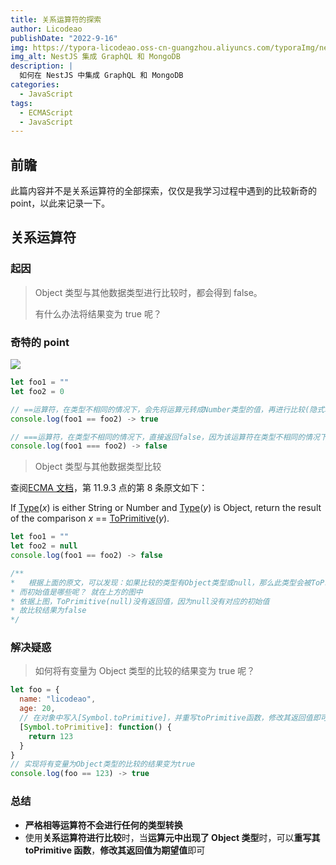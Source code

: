 ```yaml
---
title: 关系运算符的探索
author: Licodeao
publishDate: "2022-9-16"
img: https://typora-licodeao.oss-cn-guangzhou.aliyuncs.com/typoraImg/nestjs-graphql-mongodb.webp
img_alt: NestJS 集成 GraphQL 和 MongoDB
description: |
  如何在 NestJS 中集成 GraphQL 和 MongoDB
categories:
  - JavaScript
tags:
  - ECMAScript
  - JavaScript
---
```


## 前瞻

此篇内容并不是关系运算符的全部探索，仅仅是我学习过程中遇到的比较新奇的 point，以此来记录一下。

## 关系运算符

### 起因

> Object 类型与其他数据类型进行比较时，都会得到 false。
>
> 有什么办法将结果变为 true 呢？

### 奇特的 point

![](https://typora-licodeao.oss-cn-guangzhou.aliyuncs.com/typoraImg/image-20220819170141494.png)

```javascript
let foo1 = ""
let foo2 = 0

// ==运算符，在类型不相同的情况下，会先将运算元转成Number类型的值，再进行比较(隐式转换)
console.log(foo1 == foo2) -> true

// ===运算符，在类型不相同的情况下，直接返回false，因为该运算符在类型不相同的情况下不会做任何的类型转换
console.log(foo1 === foo2) -> false
```

> Object 类型与其他数据类型比较

查阅[ECMA 文档](https://262.ecma-international.org/5.1/#sec-11.9.3)，第 11.9.3 点的第 8 条原文如下：

If [Type](https://262.ecma-international.org/5.1/#sec-8)(_x_) is either String or Number and [Type](https://262.ecma-international.org/5.1/#sec-8)(_y_) is Object,
return the result of the comparison _x_ == [ToPrimitive](https://262.ecma-international.org/5.1/#sec-9.1)(_y_).

```javascript
let foo1 = ""
let foo2 = null
console.log(foo1 == foo2) -> false

/**
*	根据上面的原文，可以发现：如果比较的类型有Object类型或null，那么此类型会被ToPrimitive函数转换为初始值
* 而初始值是哪些呢？ 就在上方的图中
* 依据上图，ToPrimitive(null)没有返回值，因为null没有对应的初始值
* 故比较结果为false
*/
```

### 解决疑惑

> 如何将有变量为 Object 类型的比较的结果变为 true 呢？

```javascript
let foo = {
  name: "licodeao",
  age: 20,
  // 在对象中写入[Symbol.toPrimitive]，并重写toPrimitive函数，修改其返回值即可
  [Symbol.toPrimitive]: function() {
    return 123
  }
}
// 实现将有变量为Object类型的比较的结果变为true
console.log(foo == 123) -> true
```

### 总结

- **严格相等运算符不会进行任何的类型转换**
- 使用**关系运算符进行比较**时，当**运算元中出现了 Object 类型**时，可以**重写其 toPrimitive 函数**，**修改其返回值为期望值**即可
